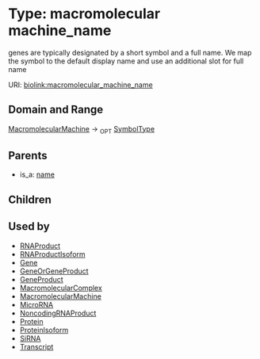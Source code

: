 
# Type: macromolecular machine_name


genes are typically designated by a short symbol and a full name. We map the symbol to the default display name and use an additional slot for full name

URI: [biolink:macromolecular_machine_name](https://w3id.org/biolink/vocab/macromolecular_machine_name)


## Domain and Range

[MacromolecularMachine](MacromolecularMachine.md) ->  <sub>OPT</sub> [SymbolType](types/SymbolType.md)

## Parents

 *  is_a: [name](name.md)

## Children


## Used by

 * [RNAProduct](RNAProduct.md)
 * [RNAProductIsoform](RNAProductIsoform.md)
 * [Gene](Gene.md)
 * [GeneOrGeneProduct](GeneOrGeneProduct.md)
 * [GeneProduct](GeneProduct.md)
 * [MacromolecularComplex](MacromolecularComplex.md)
 * [MacromolecularMachine](MacromolecularMachine.md)
 * [MicroRNA](MicroRNA.md)
 * [NoncodingRNAProduct](NoncodingRNAProduct.md)
 * [Protein](Protein.md)
 * [ProteinIsoform](ProteinIsoform.md)
 * [SiRNA](SiRNA.md)
 * [Transcript](Transcript.md)
